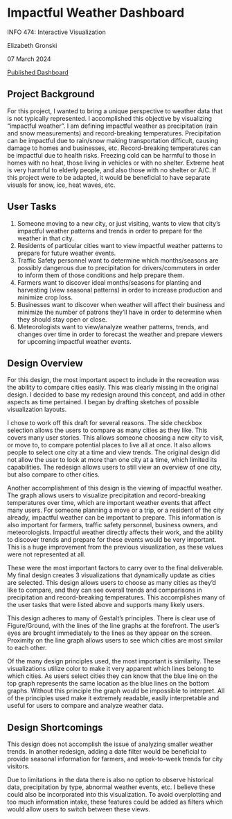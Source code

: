 # Impactful Weather Dashboard
INFO 474: Interactive Visualization
  
Elizabeth Gronski
  
07 March 2024

[Published Dashboard](https://efgronski.github.io/D3weather_dashboard/)

## Project Background
For this project, I wanted to bring a unique perspective to weather data that is not typically represented. I accomplished this objective by visualizing “impactful weather”. I am defining impactful weather as precipitation (rain and snow measurements) and record-breaking temperatures. Precipitation can be impactful due to rain/snow making transportation difficult, causing damage to homes and businesses, etc. Record-breaking temperatures can be impactful due to health risks. Freezing cold can be harmful to those in homes with no heat, those living in vehicles or with no shelter. Extreme heat is very harmful to elderly people, and also those with no shelter or A/C. If this project were to be adapted, it would be beneficial to have separate visuals for snow, ice, heat waves, etc. 

## User Tasks
1. Someone moving to a new city, or just visiting, wants to view that city’s impactful weather patterns and trends in order to prepare for the weather in that city.
2. Residents of particular cities want to view impactful weather patterns to prepare for future weather events. 
3. Traffic Safety personnel want to determine which months/seasons are possibly dangerous due to precipitation for drivers/commuters in order to inform them of those conditions and help prepare them. 
4. Farmers want to discover ideal months/seasons for planting and harvesting (view seasonal patterns) in order to increase production and minimize crop loss. 
5. Businesses want to discover when weather will affect their business and minimize the number of patrons they’ll have in order to determine when they should stay open or close.
6. Meteorologists want to view/analyze weather patterns, trends, and changes over time in order to forecast the weather and prepare viewers for upcoming impactful weather events.

## Design Overview
For this design, the most important aspect to include in the recreation was the ability to compare cities easily. This was clearly missing in the original design. I decided to base my redesign around this concept, and add in other aspects as time pertained. I began by drafting sketches of possible visualization layouts.

I chose to work off this draft for several reasons. The side checkbox selection allows the users to compare as many cities as they like. This covers many user stories. This allows someone choosing a new city to visit, or move to, to compare potential places to live all at once. It also allows people to select one city at a time and view trends. The original design did not allow the user to look at more than one city at a time, which limited its capabilities. The redesign allows users to still view an overview of one city, but also compare to other cities.

Another accomplishment of this design is the viewing of impactful weather. The graph allows users to visualize precipitation and record-breaking temperatures over time, which are important weather events that affect many users. For someone planning a move or a trip, or a resident of the city already, impactful weather can be important to prepare. This information is also important for farmers, traffic safety personnel, business owners, and meteorologists. Impactful weather directly affects their work, and the ability to discover trends and prepare for these events would be very important. This is a huge improvement from the previous visualization, as these values were not represented at all. 

These were the most important factors to carry over to the final deliverable. My final design creates 3 visualizations that dynamically update as cities are selected. This design allows users to choose as many cities as they’d like to compare, and they can see overall trends and comparisons in precipitation and record-breaking temperatures. This accomplishes many of the user tasks that were listed above and supports many likely users.

This design adheres to many of Gestalt’s principles. There is clear use of Figure/Ground, with the lines of the line graphs at the forefront. The user’s eyes are brought immediately to the lines as they appear on the screen. Proximity on the line graph allows users to see which cities are most similar to each other. 

Of the many design principles used, the most important is similarity. These visualizations utilize color to make it very apparent which lines belong to which cities. As users select cities they can know that the blue line on the top graph represents the same location as the blue lines on the bottom graphs. Without this principle the graph would be impossible to interpret. All of the principles used make it extremely readable, easily interpretable and useful for users to compare and analyze weather data. 

## Design Shortcomings

This design does not accomplish the issue of analyzing smaller weather trends. In another redesign, adding a date filter would be beneficial to provide seasonal information for farmers, and week-to-week trends for city visitors. 

Due to limitations in the data there is also no option to observe historical data, precipitation by type, abnormal weather events, etc. I believe these could also be incorporated into this visualization. To avoid overplotting and too much information intake, these features could be added as filters which would allow users to switch between these views.
